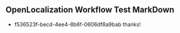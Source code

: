 ## OpenLocalization Workflow Test MarkDown
* f536523f-becd-4ee4-8b6f-0606df8a9bab 
thanks!<!--HONumber=Mar16_HO2-->
